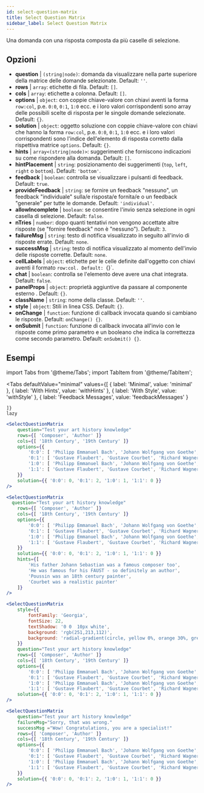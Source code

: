 ```yaml
---
id: select-question-matrix
title: Select Question Matrix
sidebar_label: Select Question Matrix
---
```


Una domanda con una risposta composta da più caselle di selezione.

## Opzioni

* __question__ | `(string|node)`: domanda da visualizzare nella parte superiore della matrice delle domande selezionate. Default: `''`.
* __rows__ | `array`: etichette di fila. Default: `[]`.
* __cols__ | `array`: etichette a colonna. Default: `[]`.
* __options__ | `object`: con coppie chiave-valore con chiavi aventi la forma `row:col`, p.e. `0:0`, `0:1`, `1:0` ecc. e i loro valori corrispondenti sono array delle possibili scelte di risposta per le singole domande selezionate. Default: `{}`.
* __solution__ | `object`: oggetto soluzione con coppie chiave-valore con chiavi che hanno la forma `row:col`, p.e. `0:0`, `0:1`, `1:0` ecc. e i loro valori corrispondenti sono l'indice dell'elemento di risposta corretto dalla rispettiva matrice `options`. Default: `{}`.
* __hints__ | `array<(string|node)>`: suggerimenti che forniscono indicazioni su come rispondere alla domanda. Default: `[]`.
* __hintPlacement__ | `string`: posizionamento dei suggerimenti (`top`, `left`, `right` o `bottom`). Default: `'bottom'`.
* __feedback__ | `boolean`: controlla se visualizzare i pulsanti di feedback. Default: `true`.
* __provideFeedback__ | `string`: se fornire un feedback "nessuno", un feedback "individuale" sulla/e risposta/e fornita/e o un feedback "generale" per tutte le domande. Default: `'individual'`.
* __allowIncomplete__ | `boolean`: se consentire l'invio senza selezione in ogni casella di selezione. Default: `false`.
* __nTries__ | `number`: dopo quanti tentativi non vengono accettate altre risposte (se "fornire feedback" non è "nessuno"). Default: `3`.
* __failureMsg__ | `string`: testo di notifica visualizzato in seguito all'invio di risposte errate. Default: `none`.
* __successMsg__ | `string`: testo di notifica visualizzato al momento dell'invio delle risposte corrette. Default: `none`.
* __cellLabels__ | `object`: etichette per le celle definite dall'oggetto con chiavi aventi il formato `row:col. Default: `{}`.
* __chat__ | `boolean`: controlla se l'elemento deve avere una chat integrata. Default: `false`.
* __panelProps__ | `object`: proprietà aggiuntive da passare al componente esterno <Panel /> . Default: `{}`.
* __className__ | `string`: nome della classe. Default: `''`.
* __style__ | `object`: Stili in linea CSS. Default: `{}`.
* __onChange__ | `function`: funzione di callback invocata quando si cambiano le risposte. Default: `onChange() {}`.
* __onSubmit__ | `function`: funzione di callback invocata all'invio con le risposte come primo parametro e un booleano che indica la correttezza come secondo parametro. Default: `onSubmit() {}`.


## Esempi


import Tabs from '@theme/Tabs';
import TabItem from '@theme/TabItem';

<Tabs
    defaultValue="minimal"
    values={[
        { label: 'Minimal', value: 'minimal' },
        { label: 'With Hints', value: 'withHints' },
        { label: 'With Style', value: 'withStyle' },
        { label: 'Feedback Messages', value: 'feedbackMessages' }
        
    ]}
    lazy
>

<TabItem value="minimal">

```jsx live
<SelectQuestionMatrix
    question="Test your art history knowledge"
    rows={[ 'Composer', 'Author' ]} 
    cols={[ '18th Century', '19th Century' ]} 
    options={{ 
        '0:0': [ 'Philipp Emmanuel Bach', 'Johann Wolfgang von Goethe', 'Nicolas Poussin'], 
        '0:1': [ 'Gustave Flaubert', 'Gustave Courbet', 'Richard Wagner'] ,
        '1:0': [ 'Philipp Emmanuel Bach', 'Johann Wolfgang von Goethe', 'Nicolas Poussin'],
        '1:1': [ 'Gustave Flaubert', 'Gustave Courbet', 'Richard Wagner'] 
    }} 
    solution={{ '0:0': 0, '0:1': 2, '1:0': 1, '1:1': 0 }}
/>
```
</TabItem>

<TabItem value="withHints">

```jsx live
<SelectQuestionMatrix
  question="Test your art history knowledge"
    rows={[ 'Composer', 'Author' ]} 
    cols={[ '18th Century', '19th Century' ]} 
    options={{ 
        '0:0': [ 'Philipp Emmanuel Bach', 'Johann Wolfgang von Goethe', 'Nicolas Poussin'], 
        '0:1': [ 'Gustave Flaubert', 'Gustave Courbet', 'Richard Wagner'] ,
        '1:0': [ 'Philipp Emmanuel Bach', 'Johann Wolfgang von Goethe', 'Nicolas Poussin'],
        '1:1': [ 'Gustave Flaubert', 'Gustave Courbet', 'Richard Wagner'] 
    }} 
    solution={{ '0:0': 0, '0:1': 2, '1:0': 1, '1:1': 0 }}
    hints={[
        'His father Johann Sebastian was a famous composer too',
        'He was famous for his FAUST - so definitely an author',
        'Poussin was an 18th century painter',
        'Courbet was a realistic painter'
    ]}
/>
```
</TabItem>

<TabItem value="withStyle">

```jsx live
<SelectQuestionMatrix
    style={{ 
        fontFamily: 'Georgia',
        fontSize: 22, 
        textShadow: '0 0  10px white',
        background: 'rgb(251,213,112)',
        background: 'radial-gradient(circle, yellow 0%, orange 30%, green 100%)'
    }}
    question="Test your art history knowledge"
    rows={[ 'Composer', 'Author' ]} 
    cols={[ '18th Century', '19th Century' ]} 
    options={{ 
        '0:0': [ 'Philipp Emmanuel Bach', 'Johann Wolfgang von Goethe', 'Nicolas Poussin'], 
        '0:1': [ 'Gustave Flaubert', 'Gustave Courbet', 'Richard Wagner'] ,
        '1:0': [ 'Philipp Emmanuel Bach', 'Johann Wolfgang von Goethe', 'Nicolas Poussin'],
        '1:1': [ 'Gustave Flaubert', 'Gustave Courbet', 'Richard Wagner'] }} 
    solution={{ '0:0': 0, '0:1': 2, '1:0': 1, '1:1': 0 }}
/>
```
</TabItem>


<TabItem value="feedbackMessages">

```jsx live
<SelectQuestionMatrix
    question="Test your art history knowledge"
    failureMsg="Sorry, that was wrong." 
    successMsg ="Wow! Congratulations, you are a specialist!"
    rows={[ 'Composer', 'Author' ]} 
    cols={[ '18th Century', '19th Century' ]} 
    options={{ 
        '0:0': [ 'Philipp Emmanuel Bach', 'Johann Wolfgang von Goethe', 'Nicolas Poussin'], 
        '0:1': [ 'Gustave Flaubert', 'Gustave Courbet', 'Richard Wagner'] ,
        '1:0': [ 'Philipp Emmanuel Bach', 'Johann Wolfgang von Goethe', 'Nicolas Poussin'],
        '1:1': [ 'Gustave Flaubert', 'Gustave Courbet', 'Richard Wagner'] 
    }} 
    solution={{ '0:0': 0, '0:1': 2, '1:0': 1, '1:1': 0 }}
/>
```

</TabItem>

</Tabs>

